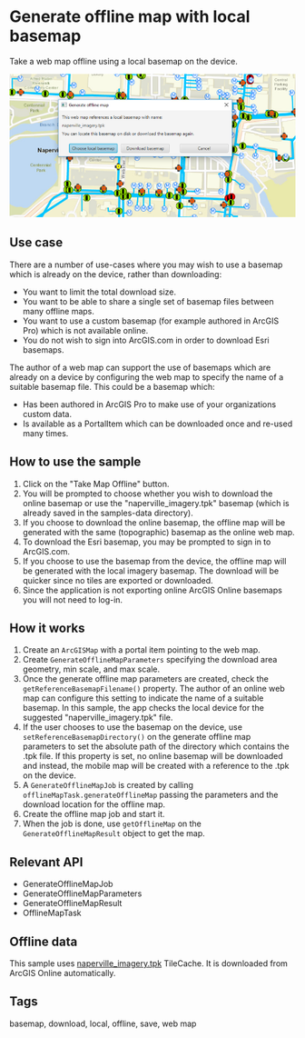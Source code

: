 # Generate offline map with local basemap

Take a web map offline using a local basemap on the device.

![Image of generate offline map with local basemap](GenerateOfflineMapWithLocalBasemap.png)

## Use case

There are a number of use-cases where you may wish to use a basemap which is already on the device, rather than downloading:

* You want to limit the total download size.
* You want to be able to share a single set of basemap files between many offline maps.
* You want to use a custom basemap (for example authored in ArcGIS Pro) which is not available online.
* You do not wish to sign into ArcGIS.com in order to download Esri basemaps.

The author of a web map can support the use of basemaps which are already on a device by configuring the web map to specify the name of a suitable basemap file. This could be a basemap which:

* Has been authored in ArcGIS Pro to make use of your organizations custom data.
* Is available as a PortalItem which can be downloaded once and re-used many times.

## How to use the sample

1. Click on the "Take Map Offline" button.
2. You will be prompted to choose whether you wish to download the online basemap or use the "naperville_imagery.tpk" basemap (which is already saved in the samples-data directory).
3. If you choose to download the online basemap, the offline map will be generated with the same (topographic) basemap as the online web map.
4. To download the Esri basemap, you may be prompted to sign in to ArcGIS.com.
5. If you choose to use the basemap from the device, the offline map will be generated with the local imagery basemap. The download will be quicker since no tiles are exported or downloaded.
6. Since the application is not exporting online ArcGIS Online basemaps you will not need to log-in.

## How it works

1. Create an `ArcGISMap` with a portal item pointing to the web map.
2. Create `GenerateOfflineMapParameters` specifying the download area geometry, min scale, and max scale.
3. Once the generate offline map parameters are created, check the `getReferenceBasemapFilename()` property. The author of an online web map can configure this setting to indicate the name of a suitable basemap. In this sample, the app checks the local device for the suggested "naperville_imagery.tpk" file.
4. If the user chooses to use the basemap on the device, use `setReferenceBasemapDirectory()` on the generate offline map parameters to set the absolute path of the directory which contains the .tpk file. If this property is set, no online basemap will be downloaded and instead, the mobile map will be created with a reference to the .tpk on the device.
5. A `GenerateOfflineMapJob` is created by calling `offlineMapTask.generateOfflineMap` passing the parameters and the download location for the offline map.
6. Create the offline map job and start it.
7. When the job is done, use `getOfflineMap` on the `GenerateOfflineMapResult` object to get the map.

## Relevant API

* GenerateOfflineMapJob
* GenerateOfflineMapParameters
* GenerateOfflineMapResult
* OfflineMapTask

## Offline data

This sample uses [naperville_imagery.tpk](https://arcgisruntime.maps.arcgis.com/home/item.html?id=628e8e3521cf45e9a28a12fe10c02c4d) TileCache. It is downloaded from ArcGIS Online automatically.

## Tags

basemap, download, local, offline, save, web map
